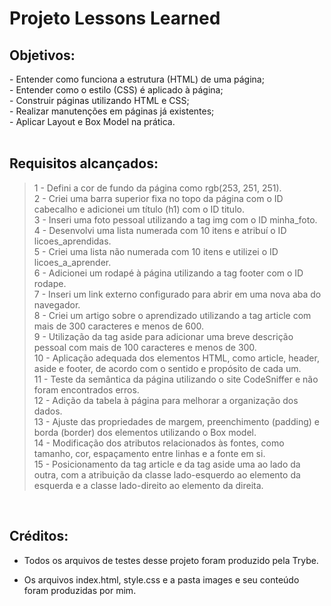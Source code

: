 
# Projeto Lessons Learned

## Objetivos:
<section>
- Entender como funciona a estrutura (HTML) de uma página;
</br> - Entender como o estilo (CSS) é aplicado à página;
</br> - Construir páginas utilizando HTML e CSS;
</br> - Realizar manutenções em páginas já existentes;
</br> - Aplicar Layout e Box Model na prática.
</section>

</br>

## Requisitos alcançados:

>1 - Defini a cor de fundo da página como rgb(253, 251, 251).
</br> 2 - Criei uma barra superior fixa no topo da página com o ID cabecalho e adicionei um título (h1) com o ID titulo.
</br> 3 - Inseri uma foto pessoal utilizando a tag img com o ID minha_foto.
</br> 4 - Desenvolvi uma lista numerada com 10 itens e atribuí o ID licoes_aprendidas.
</br> 5 - Criei uma lista não numerada com 10 itens e utilizei o ID licoes_a_aprender.
</br> 6 - Adicionei um rodapé à página utilizando a tag footer com o ID rodape.
</br> 7 - Inseri um link externo configurado para abrir em uma nova aba do navegador.
</br> 8 - Criei um artigo sobre o aprendizado utilizando a tag article com mais de 300 caracteres e menos de 600.
</br> 9 - Utilização da tag aside para adicionar uma breve descrição pessoal com mais de 100 caracteres e menos de 300.
</br> 10 - Aplicação adequada dos elementos HTML, como article, header, aside e footer, de acordo com o sentido e propósito de cada um.
</br> 11 - Teste da semântica da página utilizando o site CodeSniffer e não foram encontrados erros.
</br> 12 - Adição da tabela à página para melhorar a organização dos dados.
</br> 13 - Ajuste das propriedades de margem, preenchimento (padding) e borda (border) dos elementos utilizando o Box model.
</br> 14 - Modificação dos atributos relacionados às fontes, como tamanho, cor, espaçamento entre linhas e a fonte em si.
</br> 15 - Posicionamento da tag article e da tag aside uma ao lado da outra, com a atribuição da classe lado-esquerdo ao elemento da esquerda e a classe lado-direito ao elemento da direita.

</br>

## Créditos:

- Todos os arquivos de testes desse projeto foram produzido pela Trybe.

- Os arquivos index.html, style.css e a pasta images e seu conteúdo foram produzidas por mim. 

